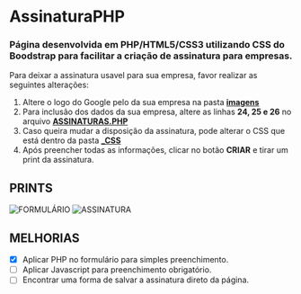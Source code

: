 # AssinaturaPHP
### Página desenvolvida em PHP/HTML5/CSS3 utilizando CSS do **Boodstrap** para facilitar a criação de assinatura para empresas.
Para deixar a assinatura usavel para sua empresa, favor realizar as seguintes alterações:

1. Altere o logo do Google pelo da sua empresa na pasta **[imagens](https://github.com/elioigor/AssinaturaPHP/tree/main/_imagens)** 
1. Para inclusão dos dados da sua empresa, altere as linhas **24, 25 e 26** no arquivo **[ASSINATURAS.PHP](https://github.com/elioigor/AssinaturaPHP/blob/main/assinaturas.php)**
1. Caso queira mudar a disposição da assinatura, pode alterar o CSS que está dentro da pasta **[_CSS](https://github.com/elioigor/AssinaturaPHP/blob/main/_css/estilo.css)**
1. Após preencher todas as informações, clicar no botão **CRIAR** e tirar um print da assinatura.

## PRINTS
![FORMULÁRIO](https://github.com/elioigor/AssinaturaPHP/blob/main/_prints/print_formulario.png)
![ASSINATURA](https://github.com/elioigor/AssinaturaPHP/blob/main/_prints/print_assinatura.png)

## MELHORIAS
- [x] Aplicar PHP no formulário para simples preenchimento.
- [ ] Aplicar Javascript para preenchimento obrigatório.
- [ ] Encontrar uma forma de salvar a assinatura direto da página.
